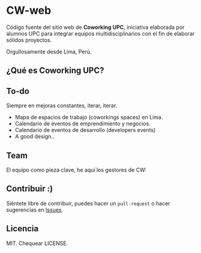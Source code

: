 # CW-web
Código fuente del sitio web de **Coworking UPC**, iniciativa elaborada por alumnos UPC para integrar equipos multidisciplinarios con el fin de elaborar sólidos proyectos.

Orgullosamente desde Lima, Perú. 

## ¿Qué es Coworking UPC?


## To-do
Siempre en mejoras constantes, iterar, iterar.

- Mapa de espacios de trabajo (coworkings spaces) en Lima. 
- Calendario de eventos de emprendimiento y negocios. 
- Calendario de eventos de desarrollo (developers events)
- A good design.. 

## Team 
El equipo como pieza clave, he aquí los gestores de CW: 


## Contribuir :)
Siéntete libre de contribuir, puedes hacer un `pull-request` o hacer sugerencias en [Issues](https://github.com/brayancruces/cw-page/issues). 

## Licencia 
MIT. Chequear LICENSE. 
